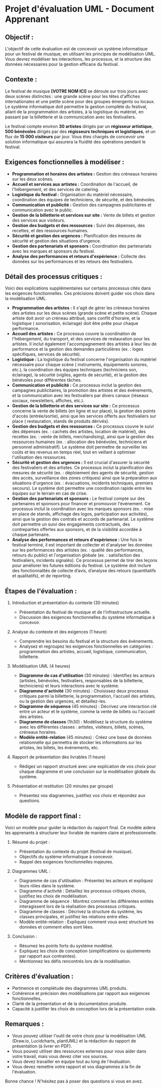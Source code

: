 # Projet d'évaluation UML - Document Apprenant

## Objectif :

L'objectif de cette évaluation est de concevoir un système informatique pour un festival de musique, en utilisant les
principes de modélisation UML. Vous devrez modéliser les interactions, les processus, et la structure des données
nécessaires pour la gestion efficace du festival.

## Contexte :

Le festival de musique **[VOTRE NOM ICI]** se déroule sur trois jours avec deux scènes distinctes : une grande scène
pour les têtes d'affiches internationales et une petite scène pour des groupes émergents ou locaux. Le système
informatique doit permettre la gestion complète du festival, allant de la programmation des artistes, à la logistique du
matériel, en passant par la billetterie et la communication avec les festivaliers.

Le festival compte environ **30 artistes** dirigés par un **régisseur artistique**, **500 bénévoles** dirigés par des
**régisseurs techniques et logistiques**, et un flux de **15 000 visiteurs** par jour. Vous êtes chargés de concevoir
une solution informatique qui assurera la fluidité des opérations pendant le festival.

## Exigences fonctionnelles à modéliser :

- **Programmation et horaires des artistes :** Gestion des créneaux horaires sur les deux scènes.
- **Accueil et services aux artistes :** Coordination de l'accueil, de l'hébergement, et des services de catering.
- **Logistique du festival :** Organisation du matériel nécessaire, coordination des équipes de techniciens, de
  sécurité, et des bénévoles.
- **Communication et publicité :** Gestion des campagnes publicitaires et communication avec le public.
- **Gestion de la billetterie et services sur site :** Vente de billets et gestion des services aux visiteurs.
- **Gestion des budgets et des ressources :** Suivi des dépenses, des recettes, et des ressources humaines.
- **Sécurité et gestion des urgences :** Planification des mesures de sécurité et gestion des situations d'urgence.
- **Gestion des partenariats et sponsors :** Coordination des partenariats avec les marques et sponsors du festival.
- **Analyse des performances et retours d'expérience :** Collecte des données sur les performances et les retours des
  festivaliers.

## Détail des processus critiques :

Voici des explications supplémentaires sur certains processus cités dans les exigences fonctionnelles. Ces précisions
doivent guider vos choix dans la modélisation UML.

- **Programmation des artistes :** Il s'agit de gérer les créneaux horaires des artistes sur les deux scènes (grande
  scène et petite scène). Chaque artiste doit avoir un créneau attribué, sans conflit d'horaire, et la logistique (
  sonorisation, éclairage) doit être prête pour chaque performance.
- **Accueil des artistes :** Ce processus couvre la coordination de l'hébergement, du transport, et des services de
  restauration pour les artistes. Il inclut également l'accompagnement des artistes à leur lieu de performance et la
  gestion des demandes particulières (ex. : loges spécifiques, services de sécurité).
- **Logistique :** La logistique du festival concerne l'organisation du matériel nécessaire pour chaque scène (
  instruments, équipements sonores, etc.), la coordination des équipes techniques (techniciens son, éclairage), la
  sécurité (vigiles, agents de sécurité), et la gestion des bénévoles pour différentes tâches.
- **Communication et publicité :** Ce processus inclut la gestion des campagnes publicitaires, la promotion des artistes
  et des événements, et la communication avec les festivaliers par divers canaux (réseaux sociaux, newsletters,
  affiches, etc.).
- **Gestion de la billetterie et des services sur site :** Ce processus concerne la vente de billets (en ligne et sur
  place), la gestion des points d'accès (entrée/sortie), ainsi que les services offerts aux festivaliers sur place (
  restauration, stands de produits dérivés).
- **Gestion des budgets et des ressources :** Ce processus couvre le suivi des dépenses (ex. : cachets des artistes,
  location de matériel), des recettes (ex. : vente de billets, merchandising), ainsi que la gestion des ressources
  humaines (ex. : allocation des bénévoles, techniciens et personnel administratif). Le système doit permettre de
  surveiller les coûts et les revenus en temps réel, tout en veillant à optimiser l'utilisation des ressources.
- **Sécurité et gestion des urgences :** Il est crucial d'assurer la sécurité des festivaliers et des artistes. Ce
  processus inclut la planification des mesures de sécurité (ex. : déploiement des agents de sécurité, gestion des
  accès, surveillance des zones critiques) ainsi que la préparation aux situations d'urgence (ex. : évacuations,
  incidents techniques, premiers secours). Le système doit permettre une coordination rapide entre les équipes sur le
  terrain en cas de crise.
- **Gestion des partenariats et sponsors :** Le festival compte sur des partenaires et sponsors pour financer et
  promouvoir l'événement. Ce processus inclut la coordination avec les marques sponsors (ex. : mise en place de stands,
  affichage des logos, participation aux activités), ainsi que la gestion des contrats et accords de partenariat. Le
  système doit permettre un suivi des engagements contractuels, des contreparties offertes aux sponsors, et de la
  visibilité accordée à chaque partenaire.
- **Analyse des performances et retours d'expérience :** Une fois le festival terminé, il est important de collecter et
  d'analyser les données sur les performances des artistes (ex. : qualité des performances, retours du public) et
  l'organisation globale (ex. : satisfaction des festivaliers, incidents signalés). Ce processus permet de tirer des
  leçons pour améliorer les futures éditions du festival. Le système doit inclure des fonctionnalités de collecte
  d’avis, d’analyse des retours (quantitatifs et qualitatifs), et de reporting.

## Étapes de l'évaluation :

1. Introduction et présentation du contexte (30 minutes)

    - Présentation du festival de musique et de l'infrastructure actuelle.
    - Discussion des exigences fonctionnelles du système informatique à concevoir.

2. Analyse du contexte et des exigences (1 heure)

    - Comprendre les besoins du festival et la structure des événements.
    - Analysez et regroupez les exigences fonctionnelles en catégories : programmation des artistes, accueil,
      logistique, communication, billetterie.

3. Modélisation UML (4 heures)

    - **Diagramme de cas d'utilisation** (30 minutes) : Identifiez les acteurs (artistes, bénévoles, festivaliers,
      responsables de la billetterie, techniciens) et leurs interactions avec le système.
    - **Diagramme d'activité** (30 minutes) : Choisissez deux processus critiques parmi la billetterie, la
      programmation, l'accueil des artistes, ou la gestion des urgences, et détaillez-les.
    - **Diagramme de séquence** (45 minutes) : Décrivez une interaction clé entre un acteur et le système, comme la
      vente de billets ou l'accueil des artistes.
    - **Diagramme de classes** (1h30) : Modélisez la structure du système avec les différentes classes : artistes,
      visiteurs, billets, scènes, créneaux horaires.
    - **Modèle entité-relation** (45 minutes) : Créez une base de données relationnelle qui permettra de stocker les
      informations sur les artistes, les billets, les événements, etc.

4. Rapport de présentation des livrables (1 heure)

    - Rédigez un rapport structuré avec une explication de vos choix pour chaque diagramme et une conclusion sur la
      modélisation globale du système.

5. Présentation et restitution (20 minutes par groupe)

    - Présentez vos diagrammes, justifiez vos choix et répondez aux questions.

## Modèle de rapport final :

Voici un modèle pour guider la rédaction du rapport final. Ce modèle aidera les apprenants à structurer leur livrable de
manière claire et professionnelle.

1. Résumé du projet :

    - Présentation du contexte du projet (festival de musique).
    - Objectifs du système informatique à concevoir.
    - Rappel des exigences fonctionnelles majeures.

2. Diagrammes UML :

    - Diagramme de cas d'utilisation : Présentez les acteurs et expliquez leurs rôles dans le système.
    - Diagramme d'activité : Détaillez les processus critiques choisis, justifiez les choix de modélisation.
    - Diagramme de séquence : Montrez comment les différentes entités interagissent lors de la réalisation des processus
      critiques.
    - Diagramme de classes : Décrivez la structure du système, les classes principales, et justifiez les relations entre
      elles.
    - Modèle entité-relation : Expliquez comment vous avez structuré les données et comment elles sont liées.

3. Conclusion :

    - Résumez les points forts du système modélisé.
    - Expliquez les choix de conception (simplifications ou ajustements par rapport aux contraintes).
    - Mentionnez les défis rencontrés lors de la modélisation.

## Critères d'évaluation :

- Pertinence et complétude des diagrammes UML produits.
- Cohérence et précision des modélisations par rapport aux exigences fonctionnelles.
- Clarté de la présentation et de la documentation produite.
- Capacité à justifier les choix de conception lors de la présentation orale.

## Remarques :

- Vous pouvez utiliser l'outil de votre choix pour la modélisation UML (Draw.io, Lucidcharts, plantUML) et la rédaction
  du rapport de présentation (à livrer en PDF).
- Vous pouvez utiliser des ressources externes pour vous aider dans votre travail, mais vous devez citer vos sources.
- Vous devez travailler en équipe tout au long de l'évaluation.
- Vous devez remettre votre rapport et vos diagrammes à la fin de l'évaluation.

Bonne chance ! N'hésitez pas à poser des questions si vous en avez.
